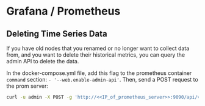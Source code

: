 # Grafana / Prometheus

## Deleting Time Series Data

If you have old nodes that you renamed or no longer want to collect data from, and you want to delete their historical metrics, you can query the admin API to delete the data.

In the docker-compose.yml file, add this flag to the prometheus container `command` section: `- '--web.enable-admin-api'`. Then, send a POST request to the prom server:

```bash
curl -u admin -X POST -g 'http://<<IP_of_prometheus_server>>:9090/api/v1/admin/tsdb/delete_series?match[]={job="<<job_name>>"}'
```
